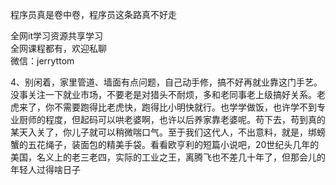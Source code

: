 程序员真是卷中卷，程序员这条路真不好走

全网it学习资源共享学习<br>全网课程都有，欢迎私聊<br>微信：jerryttom<br>

4、别闲着，家里管道、墙面有点问题，自己动手修，搞不好再就业靠这门手艺。没事关注一下就业市场，不要老是对猎头不耐烦，多和老同事老上级搞好关系。老虎来了，你不需要跑得比老虎快，跑得比小明快就行。也学学做饭，也许学不到专业厨师的程度，但起码可以哄老婆啊，也许以后养家靠老婆呢。苟下去，苟到真的某天入关了，你儿子就可以稍微喘口气。至于我们这代人，不出意料，就是，绑螃蟹的五花绳子，装面包的精美手袋。看看欧亨利的短篇小说吧，20世纪头几年的美国，名义上的老三老四，实际的工业之王，离腾飞也不差几十年了，但那会儿的年轻人过得啥日子